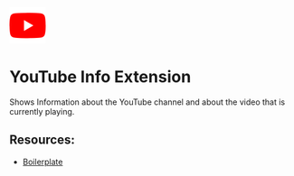 <img src="src/assets/img/icon-128.png" width="64"/>

# YouTube Info Extension

Shows Information about the YouTube channel and about the video that is currently playing.

## Resources:

- [Boilerplate](https://github.com/lxieyang/chrome-extension-boilerplate-react)
